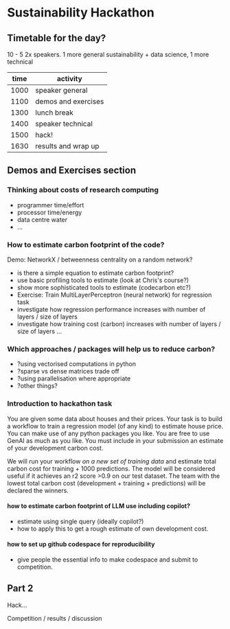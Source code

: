 # Sustainability Hackathon


## Timetable for the day?
10 - 5
2x speakers. 1 more general sustainability + data science, 1 more technical

|time |activity|
|-----|--------|
|1000 |speaker general|
|1100 |demos and exercises|
|1300 |lunch break|
|1400 |speaker technical|
|1500 |hack!|
|1630 |results and wrap up|


## Demos and Exercises section


### Thinking about costs of research computing
- programmer time/effort
- processor time/energy
- data centre water
- …

### How to estimate carbon footprint of the code?
Demo: NetworkX / betweenness centrality on a random network?
- is there a simple equation to estimate carbon footprint?
 - use basic profiling tools to estimate (look at Chris's course?)
- show more sophisticated tools to estimate (codecarbon etc?)
- Exercise: Train MultiLayerPerceptron (neural network) for regression task
 - investigate how regression performance increases with number of layers / size of layers
  - investigate how training cost (carbon) increases with number of layers / size of layers …


### Which approaches / packages will help us to reduce carbon?
- ?using vectorised computations in python
- ?sparse vs dense matrices trade off
- ?using parallelisation where appropriate
- ?other things?

### Introduction to hackathon task
You are given some data about houses and their prices.
Your task is to build a workflow to train a regression model (of any kind) to estimate house price. 
You can make use of any python packages you like.
You are free to use GenAI as much as you like.
You must include in your submission an estimate of your development carbon cost.

We will run your workflow *on a new set of training data* and estimate total carbon cost for training + 1000 predictions.
The model will be considered useful if it achieves an r2 score >0.9 on our test dataset.
The team with the lowest total carbon cost (development + training + predictions) will be declared the winners.

#### how to estimate carbon footprint of LLM use including copilot?
- estimate using single query (ideally copilot?)
- how to apply this to get a rough estimate of own development cost.

#### how to set up github codespace for reproducibility
- give people the essential info to make codespace and submit to competition.



## Part 2

Hack…

Competition / results / discussion

